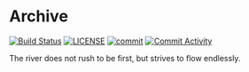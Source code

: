 # Archive

[![Build Status](https://github.com/honeok/archive/actions/workflows/check.yml/badge.svg)](https://github.com/honeok/archive/actions/workflows/check.yml/badge.svg)
[![LICENSE](https://img.shields.io/github/license/honeok/archive.svg?style=flat)](./LICENSE)
[![commit](https://img.shields.io/github/last-commit/honeok/archive)](https://github.com/honeok/archive)
[![Commit Activity](https://img.shields.io/github/commit-activity/m/honeok/archive.svg)](https://github.com/honeok/archive)

The river does not rush to be first, but strives to flow endlessly.
